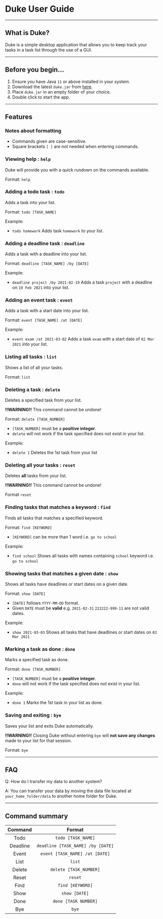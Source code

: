 # Duke User Guide

---

## What is Duke?

Duke is a simple desktop application that allows you to keep track your tasks in a task list through the use of a GUI.

---

## Before you begin...
1. Ensure you have Java `11` or above installed in your system.
2. Download the latest `duke.jar` from [here](https://github.com/lrj689/ip/releases/tag/1.0).
3. Place `duke.jar` in an empty folder of your choice.
4. Double click to start the app.

---

## Features

### Notes about formatting

* Commands given are case-sensitive.
* Square brackets `[ ]` are not needed when entering commands.

### Viewing help : `help`

Duke will provide you with a quick rundown on the commands available.

Format: `help`

### Adding a todo task : `todo`

Adds a task into your list.

Format: `todo [TASK_NAME]`

Example:
* `todo homework` Adds task `homework` to your list.

### Adding a deadline task : `deadline`

Adds a task with a deadline into your list.

Format: `deadline [TASK_NAME] /by [DATE]`

Example:
* `deadline project /by 2021-02-19` Adds a task `project` with a deadline on `19 Feb 2021` into your list.

### Adding an event task : `event`

Adds a task with a start date into your list.

Format: `event [TASK_NAME] /at [DATE]`

Example:
* `event exam /at 2021-03-02` Adds a task `exam` with a start date of `02 Mar 2021` into your list.

### Listing all tasks : `list`

Shows a list of all your tasks.

Format: `list`

### Deleting a task : `delete`

Deletes a specified task from your list.

**!!WARNING!!** This command cannot be undone!

Format: `delete [TASK_NUMBER]`
* `[TASK_NUMBER]` must be a **positive integer**.
* `delete` will not work if the task specified does not exist in your list.

Example:
*  `delete 1` Deletes the 1st task from your list

### Deleting all your tasks : `reset`

Deletes **all** tasks from your list.

**!!WARNING!!** This command cannot be undone!

Format `reset`

### Finding tasks that matches a keyword : `find`

Finds all tasks that matches a specified keyword.

Format: `find [KEYWORD]`
* `[KEYWORD]` can be more than 1 word i.e. `go to school`

Example: 
* `find school` Shows all tasks with names containing `school` keyword i.e. `go to school`

### Showing tasks that matches a given date : `show`

Shows all tasks have deadlines or start dates on a given date.

Format: `show [DATE]`
* `[DATE]` follows `YYYY-MM-DD` format.
* Given `DATE` must be **valid** e.g. `2021-02-31` `222222-999-11` are not valid dates.

Example:
*  `show 2021-03-03` Shows all tasks that have deadlines or start dates on `03 Mar 2021`

### Marking a task as done : `done`

Marks a specified task as done.

Format: `done [TASK_NUMBER]`
* `[TASK_NUMBER]` must be a **positive integer**.
* `done` will not work if the task specified does not exist in your list.

Example:
* `done 1` Marks the 1st task in your list as done.

### Saving and exiting : `bye`

Saves your list and exits Duke automatically.

**!!WARNING!!**
Closing Duke without entering `bye` will **not save any changes** made to your list for that session.

Format: `bye`

---

## FAQ

Q: How do I transfer my data to another system?

A: You can transfer your data by moving the data file located at `your_home_folder/data` to another home folder for Duke.

---

## Command summary


| Command       |        Format                     |
|:-------------:|:---------------------------------:|
| Todo          | `todo [TASK_NAME]`                |
| Deadline      | `deadline [TASK_NAME] /by [DATE]` | 
| Event         | `event [TASK_NAME] /at [DATE]`    |
| List          | `list`                            |
| Delete        | `delete [TASK_NUMBER]`            | 
| Reset         | `reset`                           |
| Find          | `find [KEYWORD]`                  |
| Show          | `show [DATE]`                     | 
| Done          | `done [TASK NUMBER]`              |
| Bye           | `bye`                             |